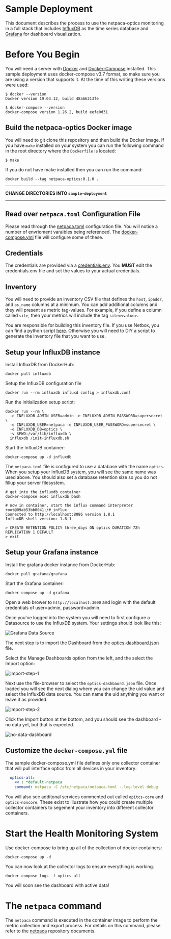 # Sample Deployment

This document describes the process to use the netpaca-optics monitoring in a
full stack that includes [InfluxDB](https://www.influxdata.com/) as the time
series database and [Grafana](https://grafana.com/) for dashboard visualization.

# Before You Begin

You will need a server with [Docker](https://docs.docker.com/get-docker/) and
[Docker-Compose](https://docs.docker.com/compose/install/) installed.  This
sample deployment uses docker-compose v3.7 format, so make sure you are using a
version that supports it.   At the time of this writing these versions were
used:

```shell
$ docker --version
Docker version 19.03.12, build 48a66213fe

$ docker-compose --version
docker-compose version 1.26.2, build eefe0d31
```

## Build the netpaca-optics Docker image

You will need to git clone this repository and then build the Docker image.  If you have
`make` installed on your system you can run the following command in the root directory
where the `Dockerfile` is located:

```
$ make
```

If you do not have make installed then you can run the command:

```
docker build --tag netpaca-optics:0.1.0 .
```

---
**CHANGE DIRECTORIES INTO `sample-deployment`**

---

## Read over `netpaca.toml` Configuration File

Please read through the [netpaca.toml](netpaca.toml) configuration file.  You
will notice a number of envrioment varaibles being referenced.  The
[docker-compose.yml](docker-compose.yml) file will configure some of these.

## Credentials
The credentials are provided via a [credentials.env](credentials.env). You
**MUST** edit the credentials.env file and set the values to your actual
credentials.

## Inventory
You will need to provide an inventory CSV file that defines the `host`,
`ipaddr`, and `os_name` columns at a minimum.  You can add additional columns
and they will present as metric tag-values. For example, if you define a column
called `site`, then your metrics will include the tag `site=<value>`.

You are responsible for building this inventory file.  If you use Netbox, you
can find a python script
[here](https://github.com/netpaca/netpaca/blob/master/examples/netbox_inventory.py).
Otherwise you will need to DIY a script to generate the inventory file that you
want to use.

## Setup your InfluxDB instance

Install InfluxDB from DockerHub:

```
docker pull influxdb
```

Setup the InfluxDB configuration file

```
docker run --rm influxdb influxd config > influxdb.conf
```

Run the initialization setup script:

```
docker run --rm \
  -e INFLUXDB_ADMIN_USER=admin -e INFLUXDB_ADMIN_PASSWORD=supersecret \
  -e INFLUXDB_USER=netpaca -e INFLUXDB_USER_PASSWORD=supersecret \
  -e INFLUXDB_DB=optics \
  -v $PWD:/var/lib/influxdb \
  influxdb /init-influxdb.sh
```

Start the InfluxDB container:

```
docker-compose up -d influxdb
```

The `netpaca.toml` file is configured to use a database with the name `optics`. 
When you setup your InfluxDB system, you will see the same name was used above. 
You should also set a database retention size so you do not fillup your server
filesystem.

```shell
# get into the influxdb container
docker-compose exec influxdb bash

# now in container, start the influx command interpreter
root@09ab53bb0041:/# influx
Connected to http://localhost:8086 version 1.8.1
InfluxDB shell version: 1.8.1

> CREATE RETENTION POLICY three_days ON optics DURATION 72h REPLICATION 1 DEFAULT
> exit
```

## Setup your Grafana instance

Install the grafana docker instance from DockerHub:

```
docker pull grafana/grafana
```

Start the Grafana container:

```
docker-compose up -d grafana
```

Open a web brower to `http://localhost:3000` and login with the default credentials of
user=admin, password=admin.

Once you've logged into the system you will need to first configure a Datasource to use
the InfluxDB system.  Your settings should look like this:

![Grafana Data Source](grafana-influxdb-source.png)

The next step is to import the Dashboard from the [optics-dashboard.json](optics-dashboard.json) file.

Select the Manage Dashboards option from the left, and the select the Import option:

![import-step-1](import-1.png)

Next use the file-browser to select the `optics-dashbaord.json` file.  Once loaded you will
see the next dialog where you can change the uid value and select the InfluxDB data source.
You can name the uid anything you want or leave it as provided.

![import-step-2](import-2.png)

Click the Import button at the bottom, and you should see the dashboard - no data yet, but
that is expected.

![no-data-dashboard](no-data-dashboard.png)

## Customize the `docker-compose.yml` file

The sample docker-compose.yml file defines only one collector container that will
pull interface optics from all devices in your inventory:

```yaml
  optics-all:
    << : *default-netpaca
    command: netpaca -C /etc/netpaca/netpaca.toml --log-level debug
```

You will also see additonal services commented out called `opitcs-core` and `optics-noncore`.
These exist to illustrate how you could create multiple collector containers to segement
your inventory into different collector containers. 


# Start the Health Monitoring System

Use docker-compose to bring up all of the collection of docker containers:

```
docker-compose up -d
```

You can now look at the collector logs to ensure everything is working.

```
docker-compose logs -f optics-all
```

You will soon see the dashboard with active data!


# The `netpaca` command

The `netpaca` command is executed in the container image to perform the metric
collection and export process.  For details on this command, please refer to the
[netpaca](https://github.com/netpaca/netpaca) repository documents.
